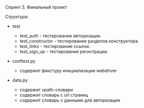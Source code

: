 Спринт 3. Финальный проект

Структура:

- test
  - test_auth - тестирование авторизации.
  - test_constructor - тестирование разделов конструктора.
  - test_links - тестирование ссылок.
  - test_sign_up - тестирование регистрации.


- conftest.py
  - содержит фикстуру инициализации webdriver


- data.py
  - содержит xpath-словари
  - содержит словарь с url страниц
  - содержит словарь с данными для авторизации